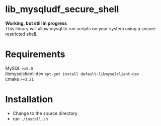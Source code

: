 # lib_mysqludf_secure_shell

<strong>Working, but still in progress</strong><br>
This library will allow mysql to run scripts on your system using a secure restricted shell.

# Requirements
MySQL `>=8.0`<br>
libmysqlclient-dev `apt-get install default-libmysqlclient-dev`<br>
cmake `>=3.21`<br>


# Installation
 - Change to the source directory
 - run `./install.sh`
